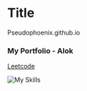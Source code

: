 # Title
Pseudophoenix.github.io
### My Portfolio - Alok

[Leetcode](https://leetcode.com/u/pseudophoenix/)

![My Skills](https://skillicons.dev/icons?i=js,html,css,gmail,flask)
